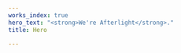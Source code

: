 ```yaml
---
works_index: true
hero_text: "<strong>We're Afterlight</strong>."
title: Hero

---
```

<Hero :text="$page.frontmatter.hero_text" />  
<JournalList />